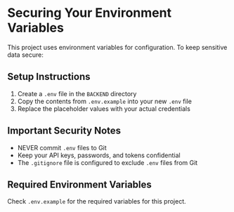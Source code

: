 # Securing Your Environment Variables

This project uses environment variables for configuration. To keep sensitive data secure:

## Setup Instructions

1. Create a `.env` file in the `BACKEND` directory
2. Copy the contents from `.env.example` into your new `.env` file
3. Replace the placeholder values with your actual credentials

## Important Security Notes

- NEVER commit `.env` files to Git
- Keep your API keys, passwords, and tokens confidential
- The `.gitignore` file is configured to exclude `.env` files from Git

## Required Environment Variables

Check `.env.example` for the required variables for this project.
